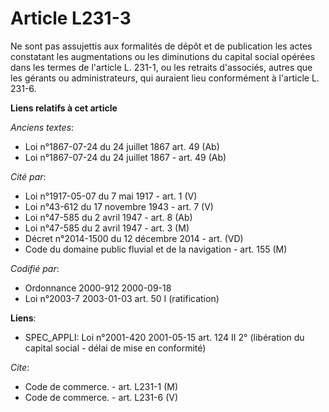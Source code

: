 # Article L231-3

Ne sont pas assujettis aux formalités de dépôt et de publication les actes constatant les augmentations ou les diminutions du
capital social opérées dans les termes de l'article L. 231-1, ou les retraits d'associés, autres que les gérants ou
administrateurs, qui auraient lieu conformément à l'article L. 231-6.

**Liens relatifs à cet article**

_Anciens textes_:

  - Loi n°1867-07-24 du 24 juillet 1867 art. 49 (Ab)
  - Loi n°1867-07-24 du 24 juillet 1867 - art. 49 (Ab)

_Cité par_:

  - Loi n°1917-05-07 du 7 mai 1917 - art. 1 (V)
  - Loi n°43-612 du 17 novembre 1943 - art. 7 (V)
  - Loi n°47-585 du 2 avril 1947 - art. 8 (Ab)
  - Loi n°47-585 du 2 avril 1947 - art. 3 (M)
  - Décret n°2014-1500 du 12 décembre 2014 - art. (VD)
  - Code du domaine public fluvial et de la navigation - art. 155 (M)

_Codifié par_:

  - Ordonnance 2000-912 2000-09-18
  - Loi n°2003-7 2003-01-03 art. 50 I (ratification)

**Liens**:

  - SPEC_APPLI: Loi n°2001-420 2001-05-15 art. 124 II 2° (libération du capital social - délai de mise en conformité)

_Cite_:

  - Code de commerce. - art. L231-1 (M)
  - Code de commerce. - art. L231-6 (V)
